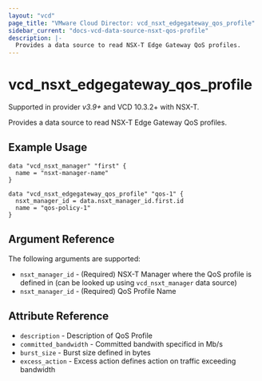 ```yaml
---
layout: "vcd"
page_title: "VMware Cloud Director: vcd_nsxt_edgegateway_qos_profile"
sidebar_current: "docs-vcd-data-source-nsxt-qos-profile"
description: |-
  Provides a data source to read NSX-T Edge Gateway QoS profiles.
---
```


# vcd\_nsxt\_edgegateway\_qos\_profile

Supported in provider *v3.9+* and VCD 10.3.2+ with NSX-T.

Provides a data source to read NSX-T Edge Gateway QoS profiles.

## Example Usage

```hcl
data "vcd_nsxt_manager" "first" {
  name = "nsxt-manager-name"
}

data "vcd_nsxt_edgegateway_qos_profile" "qos-1" {
  nsxt_manager_id = data.nsxt_manager_id.first.id
  name = "qos-policy-1"
}
```

## Argument Reference

The following arguments are supported:

* `nsxt_manager_id` - (Required) NSX-T Manager where the QoS profile is defined in (can be looked up
using `vcd_nsxt_manager` data source)
* `nsxt_manager_id` - (Required) QoS Profile Name


## Attribute Reference

* `description` - Description of QoS Profile
* `committed_bandwidth` - Committed bandwith specificd in Mb/s
* `burst_size` - Burst size defined in bytes
* `excess_action` - Excess action defines action on traffic exceeding bandwidth
